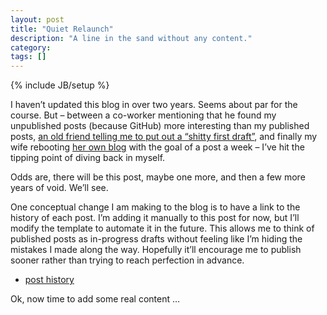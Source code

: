 ```yaml
---
layout: post
title: "Quiet Relaunch"
description: "A line in the sand without any content."
category: 
tags: []
---
```

{% include JB/setup %}

I haven’t updated this blog in over two years. Seems about par for the course. But – between a co-worker mentioning that he found my unpublished posts (because GitHub) more interesting than my published posts, [an old friend telling me to put out a “shitty first draft”](https://www.youtube.com/channel/UCjxiBV69MHTof4QFnQmTFSg), and finally my wife rebooting [her own blog](http://dianapfeil.com) with the goal of a post a week – I’ve hit the tipping point of diving back in myself.

Odds are, there will be this post, maybe one more, and then a few more years of void. We’ll see.

One conceptual change I am making to the blog is to have a link to the history of each post. I’m adding it manually to this post for now, but I’ll modify the template to automate it in the future. This allows me to think of published posts as in-progress drafts without feeling like I’m hiding the mistakes I made along the way. Hopefully it’ll encourage me to publish sooner rather than trying to reach perfection in advance.

* [post history](https://github.com/sellout/sellout.github.com/commits/master/_posts/2015-02-08-quiet-relaunch.md)

Ok, now time to add some real content …
